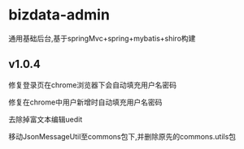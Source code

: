# bizdata-admin
通用基础后台,基于springMvc+spring+mybatis+shiro构建

## v1.0.4
修复登录页在chrome浏览器下会自动填充用户名密码

修复在chrome中用户新增时自动填充用户名密码

去除掉富文本编辑uedit

移动JsonMessageUtil至commons包下,并删除原先的commons.utils包
